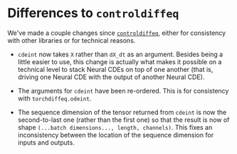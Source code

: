 # Differences to `controldiffeq`
We've made a couple changes since [`controldiffeq`](https://github.com/patrick-kidger/NeuralCDE/tree/master/controldiffeq), either for consistency with other libraries or for technical reasons.

- `cdeint` now takes `X` rather than `dX_dt` as an argument. Besides being a little easier to use, this change is actually what makes it possible on a technical level to stack Neural CDEs on top of one another (that is, driving one Neural CDE with the output of another Neural CDE).

- The arguments for `cdeint` have been re-ordered. This is for consistency with `torchdiffeq.odeint`.

- The sequence dimension of the tensor returned from `cdeint` is now the second-to-last one (rather than the first one) so that the result is now of shape `(...batch dimensions..., length, channels)`. This fixes an inconsistency between the location of the sequence dimension for inputs and outputs.